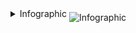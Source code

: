 
<details>
  <summary>
    Infographic
    <img align="middle" title="Infographic" src="https://cdn.iconscout.com/icon/premium/png-32-thumb/infographic-management-732672.png"/>
  </summary>

  <div align="center">
    <span>
      &ensp;
      <a title="Metrics" href="https://github.com/marketplace/actions/metrics-embed">
        <img align="top" title="Metrics" src="https://raw.githubusercontent.com/caiocampos/CaioCampos/metrics/github-metrics.svg"/>
      </a>
      &ensp;
    </span>
    <span>
      &ensp;
      <a title="Top Languages" href="https://github.com/anuraghazra/github-readme-stats">
        <img align="top" title="Top Languages" src="https://github-readme-stats.vercel.app/api/top-langs?username=caiocampos&hide_title=true&layout=default&hide=c,html,css,makefile&langs_count=8&exclude_repo=Random-Stuff,Java-Random-Stuff,C-Random-Stuff&theme=tokyonight"/>
      </a>
      &ensp;
    </span>
  </div>

  <div align="center">
    <a title="Skills chart" href="https://profile.codersrank.io/user/caiocampos">
      <img title="Skills chart" src="https://cr-skills-chart-widget.azurewebsites.net/api/api?username=caiocampos&sort-by-score=true&skills=JavaScript,TypeScript,Rust,Go,Java,Python,C%2b%2b,C,C%23"/>
    </a>
  </div>

</details>
